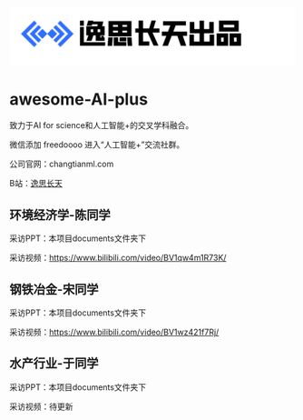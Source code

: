 ![](assets/logo.png)

# awesome-AI-plus

致力于AI for science和人工智能+的交叉学科融合。

微信添加 freedoooo 进入“人工智能+”交流社群。

公司官网：changtianml.com

B站：[逸思长天](https://space.bilibili.com/521945353)

## 环境经济学-陈同学

采访PPT：本项目documents文件夹下

采访视频：https://www.bilibili.com/video/BV1qw4m1R73K/

## 钢铁冶金-宋同学

采访PPT：本项目documents文件夹下

采访视频：https://www.bilibili.com/video/BV1wz421f7Rj/

## 水产行业-于同学

采访PPT：本项目documents文件夹下

采访视频：待更新